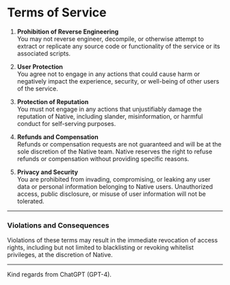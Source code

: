 # Terms of Service

1. **Prohibition of Reverse Engineering**  
   You may not reverse engineer, decompile, or otherwise attempt to extract or replicate any source code or functionality of the service or its associated scripts.
   
2. **User Protection**  
   You agree not to engage in any actions that could cause harm or negatively impact the experience, security, or well-being of other users of the service.

3. **Protection of Reputation**  
   You must not engage in any actions that unjustifiably damage the reputation of Native, including slander, misinformation, or harmful conduct for self-serving purposes.

4. **Refunds and Compensation**  
   Refunds or compensation requests are not guaranteed and will be at the sole discretion of the Native team. Native reserves the right to refuse refunds or compensation without providing specific reasons.

5. **Privacy and Security**  
   You are prohibited from invading, compromising, or leaking any user data or personal information belonging to Native users. Unauthorized access, public disclosure, or misuse of user information will not be tolerated.

---

### Violations and Consequences  
Violations of these terms may result in the immediate revocation of access rights, including but not limited to blacklisting or revoking whitelist privileges, at the discretion of Native.

---

Kind regards from ChatGPT (GPT-4).
